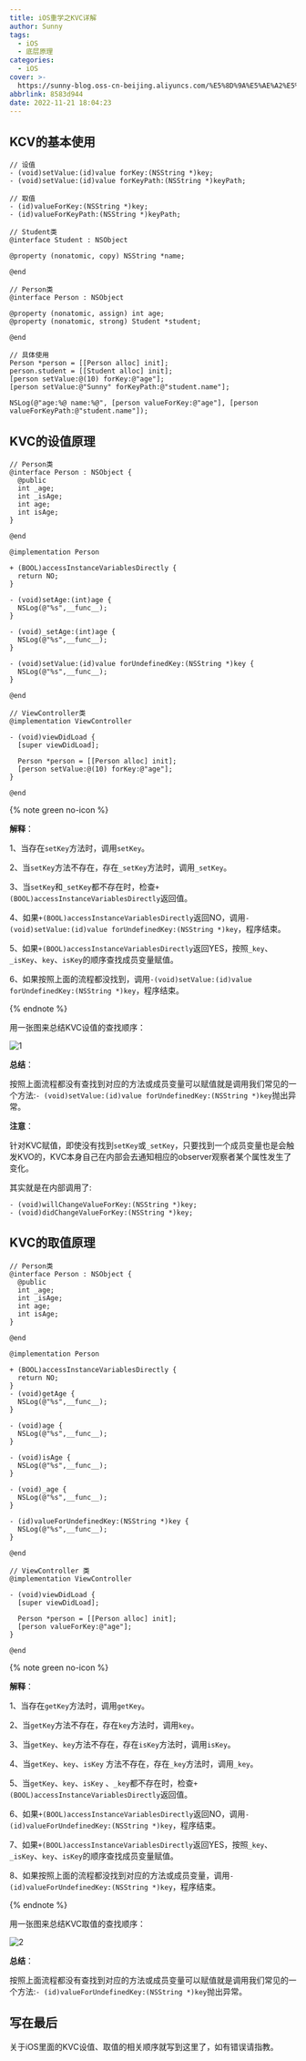 ```yaml
---
title: iOS重学之KVC详解
author: Sunny
tags:
  - iOS
  - 底层原理
categories:
  - iOS
cover: >-
  https://sunny-blog.oss-cn-beijing.aliyuncs.com/%E5%8D%9A%E5%AE%A2%E5%B0%81%E9%9D%A2%E5%9B%BE%E6%96%87%E4%BB%B6/cover42.jpg
abbrlink: 8583d944
date: 2022-11-21 18:04:23
---
```


## KCV的基本使用

```objc
// 设值
- (void)setValue:(id)value forKey:(NSString *)key;
- (void)setValue:(id)value forKeyPath:(NSString *)keyPath;

// 取值
- (id)valueForKey:(NSString *)key;
- (id)valueForKeyPath:(NSString *)keyPath;
```

```objc
// Student类
@interface Student : NSObject

@property (nonatomic, copy) NSString *name;

@end

// Person类
@interface Person : NSObject

@property (nonatomic, assign) int age;
@property (nonatomic, strong) Student *student;

@end

// 具体使用
Person *person = [[Person alloc] init];
person.student = [[Student alloc] init];
[person setValue:@(10) forKey:@"age"];
[person setValue:@"Sunny" forKeyPath:@"student.name"];

NSLog(@"age:%@ name:%@", [person valueForKey:@"age"], [person valueForKeyPath:@"student.name"]);
```

## KVC的设值原理

```objc
// Person类
@interface Person : NSObject {
  @public
  int _age;
  int _isAge;
  int age;
  int isAge;
}

@end
  
@implementation Person

+ (BOOL)accessInstanceVariablesDirectly {
  return NO;
}

- (void)setAge:(int)age {
  NSLog(@"%s",__func__);
}

- (void)_setAge:(int)age {
  NSLog(@"%s",__func__);
}

- (void)setValue:(id)value forUndefinedKey:(NSString *)key {
  NSLog(@"%s",__func__);
}

@end

// ViewController类
@implementation ViewController

- (void)viewDidLoad {
  [super viewDidLoad];

  Person *person = [[Person alloc] init];
  [person setValue:@(10) forKey:@"age"];
}

@end
```

{% note green no-icon %}

**解释**：

1、当存在`setKey`方法时，调用`setKey`。

2、当`setKey`方法不存在，存在`_setKey`方法时，调用`_setKey`。

3、当`setKey`和`_setKey`都不存在时，检查`+(BOOL)accessInstanceVariablesDirectly`返回值。

4、如果`+(BOOL)accessInstanceVariablesDirectly`返回NO，调用`-(void)setValue:(id)value forUndefinedKey:(NSString *)key`，程序结束。

5、如果`+(BOOL)accessInstanceVariablesDirectly`返回YES，按照`_key`、`_isKey`、`key`、`isKey`的顺序查找成员变量赋值。

6、如果按照上面的流程都没找到，调用`-(void)setValue:(id)value forUndefinedKey:(NSString *)key`，程序结束。

{% endnote %}

用一张图来总结KVC设值的查找顺序：

![1](https://sunny-blog.oss-cn-beijing.aliyuncs.com/202211/1121/1.png)

**总结**：

按照上面流程都没有查找到对应的方法或成员变量可以赋值就是调用我们常见的一个方法:`- (void)setValue:(id)value forUndefinedKey:(NSString *)key`抛出异常。

**注意**：

针对KVC赋值，即使没有找到`setKey`或`_setKey`，只要找到一个成员变量也是会触发KVO的，KVC本身自己在内部会去通知相应的observer观察者某个属性发生了变化。

其实就是在内部调用了:

```objc
- (void)willChangeValueForKey:(NSString *)key;
- (void)didChangeValueForKey:(NSString *)key;
```

## KVC的取值原理

```objc
// Person类
@interface Person : NSObject {
  @public
  int _age;
  int _isAge;
  int age;
  int isAge;
}

@end

@implementation Person

+ (BOOL)accessInstanceVariablesDirectly {
  return NO;
}
- (void)getAge {
  NSLog(@"%s",__func__);
}

- (void)age {
  NSLog(@"%s",__func__);
}

- (void)isAge {
  NSLog(@"%s",__func__);
}

- (void)_age {
  NSLog(@"%s",__func__);
}

- (id)valueForUndefinedKey:(NSString *)key {
  NSLog(@"%s",__func__);
}

@end
  
// ViewController 类
@implementation ViewController

- (void)viewDidLoad {
  [super viewDidLoad];

  Person *person = [[Person alloc] init];
  [person valueForKey:@"age"];
}

@end
```

{% note green no-icon %}

**解释**：

1、当存在`getKey`方法时，调用`getKey`。

2、当`getKey`方法不存在，存在`key`方法时，调用`key`。

3、当`getKey`、`key`方法不存在，存在`isKey`方法时，调用`isKey`。

4、当`getKey`、`key`、`isKey` 方法不存在，存在`_key`方法时，调用`_key`。

5、当`getKey`、`key`、`isKey` 、`_key`都不存在时，检查`+(BOOL)accessInstanceVariablesDirectly`返回值。

6、如果`+(BOOL)accessInstanceVariablesDirectly`返回NO，调用`- (id)valueForUndefinedKey:(NSString *)key`，程序结束。

7、如果`+(BOOL)accessInstanceVariablesDirectly`返回YES，按照`_key`、`_isKey`、`key`、`isKey`的顺序查找成员变量赋值。

8、如果按照上面的流程都没找到对应的方法或成员变量，调用`- (id)valueForUndefinedKey:(NSString *)key`，程序结束。

{% endnote %}

用一张图来总结KVC取值的查找顺序：

![2](https://sunny-blog.oss-cn-beijing.aliyuncs.com/202211/1121/2.png)

**总结**：

按照上面流程都没有查找到对应的方法或成员变量可以赋值就是调用我们常见的一个方法:`- (id)valueForUndefinedKey:(NSString *)key`抛出异常。

## 写在最后

关于iOS里面的KVC设值、取值的相关顺序就写到这里了，如有错误请指教。









































